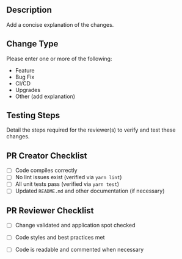 ## Description
Add a concise explanation of the changes.

## Change Type
Please enter one or more of the following: 
- Feature
- Bug Fix
- CI/CD
- Upgrades
- Other (add explanation)

## Testing Steps
Detail the steps required for the reviewer(s) to verify and test these changes.

## PR Creator Checklist
- [ ] Code compiles correctly
- [ ] No lint issues exist (verified via `yarn lint`)
- [ ] All unit tests pass (verified via `yarn test`)
- [ ] Updated `README.md` and other documentation (if necessary)

## PR Reviewer Checklist
- [ ] Change validated and application spot checked
- [ ] Code styles and best practices met
- [ ] Code is readable and commented when necessary

